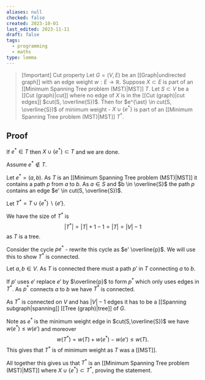 ```yaml
---
aliases: null
checked: false
created: 2023-10-01
last_edited: 2023-11-11
draft: false
tags:
  - programming
  - maths
type: lemma
---
```

>[!important] Cut property
>Let $G = (V,E)$ be an [[Graph|undirected graph]] with an edge weight $w: E \rightarrow \mathbb{R}$. Suppose $X \subset E$ is part of an [[Minimum Spanning Tree problem (MST)|MST]] $T$. Let $S \subset V$ be a [[Cut (graph)|cut]] where no edge of $X$ is in the [[Cut (graph)|cut edges]] $cut(S, \overline{S})$. Then for $e^{\ast} \in cut(S, \overline{S})$ of minimum weight - $X \cup \{e^{\ast}\}$ is part of an [[Minimum Spanning Tree problem (MST)|MST]] $T^{\ast}$.

## Proof

If $e^{\ast} \in T$ then $X \cup \{e^{\ast}\} \subset T$ and we are done.

Assume $e^{\ast} \not \in T$.

Let $e^{\ast} = (a,b)$. As $T$ is an [[Minimum Spanning Tree problem (MST)|MST]] it contains a path $p$ from $a$ to $b$. As $a \in S$ and $b \in \overline{S}$ the path $p$ contains an edge $e' \in cut(S, \overline{S})$.

Let $T^{\ast} = T \cup \{e^{\ast}\} \backslash \{e'\}$.

We have the size of $T^{\ast}$ is
$$\vert T^{\ast} \vert = \vert T \vert + 1 - 1 = \vert T \vert = \vert V \vert - 1$$
as $T$ is a tree.

Consider the cycle $p e^{\ast}$ - rewrite this cycle as $e' \overline{p}$. We will use this to show $T^{\ast}$ is connected.

Let $a, b \in V$. As $T$ is connected there must a path $p'$ in $T$ connecting $a$ to $b$.

If $p'$ uses $e'$ replace $e'$ by $\overline{p}$ to form $p^{\ast}$ which only uses edges in $T^{\ast}$. As $p^{\ast}$ connects $a$ to $b$ we have $T^{\ast}$ is connected.

As $T^{\ast}$ is connected on $V$ and has $\vert V \vert - 1$ edges it has to be a [[Spanning subgraph|spanning]] [[Tree (graph)|tree]] of $G$.

Note as $e^{\ast}$ is the minimum weight edge in $cut(S,\overline{S})$ we have $w(e^{\ast}) \leq w(e')$ and moreover
$$w(T^{\ast}) = w(T) + w(e^{\ast}) - w(e') \leq w(T).$$
This gives that $T^{\ast}$ is of minimum weight as $T$ was a [[MST]].

All together this gives us that $T^{\ast}$ is an [[Minimum Spanning Tree problem (MST)|MST]] where $X \cup \{e^{\ast}\} \subset T^{\ast}$, proving the statement.

